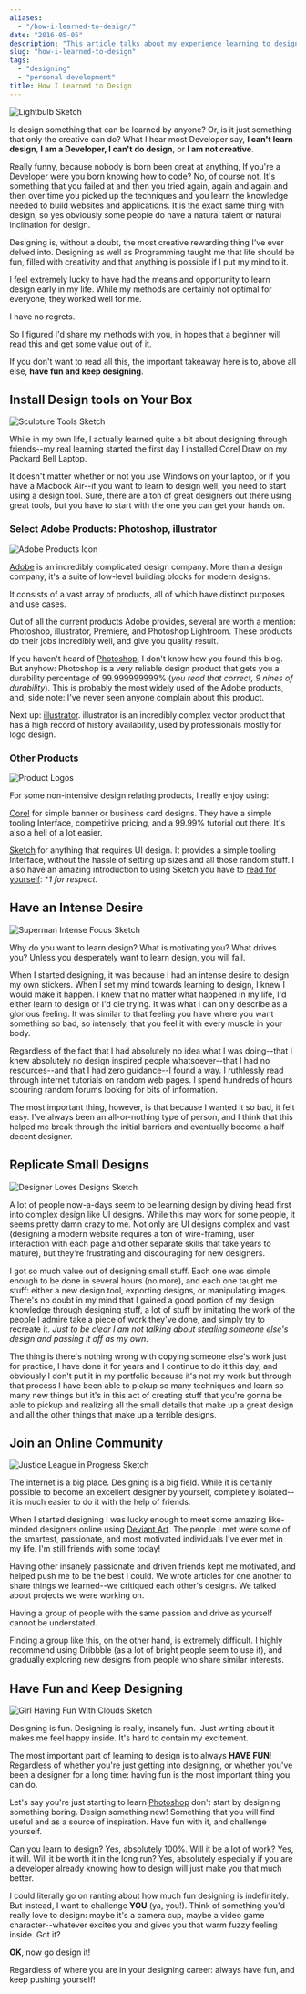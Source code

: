 ```yaml
---
aliases:
  - "/how-i-learned-to-design/"
date: "2016-05-05"
description: "This article talks about my experience learning to design and my general design mindset."
slug: "how-i-learned-to-design"
tags:
  - "designing"
  - "personal development"
title: How I Learned to Design
---
```



![Lightbulb Sketch][]


Is design something that can be learned by anyone? Or, is it just something that only the creative can do? What I hear most Developer say, **I can't learn design**, **I am a Developer, I can't do design**, or **I am not creative**.

Really funny, because nobody is born been great at anything, If you're a Developer were you born knowing how to code? No, of course not. It's something that you failed at and then you tried again, again and again and then over time you picked up the techniques and you learn the knowledge needed to build websites and applications. It is the exact same thing with design, so yes obviously some people do have a natural talent or natural inclination for design.

Designing is, without a doubt, the most creative rewarding thing I've ever delved into. Designing as well as Programming taught me that life should be fun, filled with creativity and that anything is possible if I put my mind to it.

I feel extremely lucky to have had the means and opportunity to learn design early in my life. While my methods are certainly not optimal for everyone, they worked well for me.

I have no regrets.

So I figured I'd share my methods with you, in hopes that a beginner will read this and get some value out of it.

If you don't want to read all this, the important takeaway here is to, above all else, **have fun and keep designing**.


## Install Design tools on Your Box


![Sculpture Tools Sketch][]


While in my own life, I actually learned quite a bit about designing through friends--my real learning started the first day I installed Corel Draw on my Packard Bell Laptop.

It doesn't matter whether or not you use Windows on your laptop, or if you have a Macbook Air--if you want to learn to design well, you need to start using a design tool. Sure, there are a ton of great designers out there using great tools, but you have to start with the one you can get your hands on.


### Select Adobe Products: Photoshop, illustrator

![Adobe Products Icon][]

[Adobe][] is an incredibly complicated design company. More than a design company, it's a suite of low-level building blocks for modern designs.

It consists of a vast array of products, all of which have distinct purposes and use cases.

Out of all the current products Adobe provides, several are worth a mention: Photoshop, illustrator, Premiere, and Photoshop Lightroom. These products do their jobs incredibly well, and give you quality result.

If you haven't heard of [Photoshop][], I don't know how you found this blog. But anyhow: Photoshop is a very reliable design product that gets you a durability percentage of 99.999999999% (*you read that correct, 9 nines of durability*). This is probably the most widely used of the Adobe products, and, side note: I've never seen anyone complain about this product.

Next up: [illustrator][]. illustrator is an incredibly complex vector product that has a high record of history availability, used by professionals mostly for logo design.


### Other Products

![Product Logos][]

For some non-intensive design relating products, I really enjoy using:

[Corel][] for simple banner or business card designs. They have a simple tooling Interface, competitive pricing, and a 99.99% tutorial out there. It's also a hell of a lot easier.

[Sketch][] for anything that requires UI design. It provides a simple tooling Interface, without the hassle of setting up sizes and all those random stuff. I also have an amazing introduction to using Sketch you have to [read for yourself][]: **1 for respect.*


## Have an Intense Desire


![Superman Intense Focus Sketch][]


Why do you want to learn design? What is motivating you? What drives you? Unless you desperately want to learn design, you will fail.

When I started designing, it was because I had an intense desire to design my own stickers. When I set my mind towards learning to design, I knew I would make it happen. I knew that no matter what happened in my life, I'd either learn to design or I'd die trying. It was what I can only describe as a glorious feeling. It was similar to that feeling you have where you want something so bad, so intensely, that you feel it with every muscle in your body.

Regardless of the fact that I had absolutely no idea what I was doing--that I knew absolutely no design inspired people whatsoever--that I had no resources--and that I had zero guidance--I found a way. I ruthlessly read through internet tutorials on random web pages. I spend hundreds of hours scouring random forums looking for bits of information.

The most important thing, however, is that because I wanted it so bad, it felt easy. I've always been an all-or-nothing type of person, and I think that this helped me break through the initial barriers and eventually become a half decent designer.


## Replicate Small Designs


![Designer Loves Designs Sketch][]


A lot of people now-a-days seem to be learning design by diving head first into complex design like UI designs. While this may work for some people, it seems pretty damn crazy to me. Not only are UI designs complex and vast (designing a modern website requires a ton of wire-framing, user interaction with each page and other separate skills that take years to mature), but they're frustrating and discouraging for new designers.

I got so much value out of designing small stuff. Each one was simple enough to be done in several hours (no more), and each one taught me stuff: either a new design tool, exporting designs, or manipulating images. There's no doubt in my mind that I gained a good portion of my design knowledge through designing stuff, a lot of stuff by imitating the work of the people I admire take a piece of work they've done, and simply try to recreate it. *Just to be clear I am not talking about stealing someone else's design and passing it off as my own*.

The thing is there's nothing wrong with copying someone else's work just for practice, I have done it for years and I continue to do it this day, and obviously I don't put it in my portfolio because it's not my work but through that process I have been able to pickup so many techniques and learn so many new things but it's in this act of creating stuff that you're gonna be able to pickup and realizing all the small details that make up a great design and all the other things that make up a terrible designs.


## Join an Online Community


![Justice League in Progress Sketch][]


The internet is a big place. Designing is a big field. While it is certainly possible to become an excellent designer by yourself, completely isolated--it is much easier to do it with the help of friends.

When I started designing I was lucky enough to meet some amazing like-minded designers online using [Deviant Art][]. The people I met were some of the smartest, passionate, and most motivated individuals I've ever met in my life. I'm still friends with some today!

Having other insanely passionate and driven friends kept me motivated, and helped push me to be the best I could. We wrote articles for one another to share things we learned--we critiqued each other's designs.  We talked about projects we were working on.

Having a group of people with the same passion and drive as yourself cannot be understated.

Finding a group like this, on the other hand, is extremely difficult. I highly recommend using Dribbble (as a lot of bright people seem to use it), and gradually exploring new designs from people who share similar interests.


## Have Fun and Keep Designing


![Girl Having Fun With Clouds Sketch][]


Designing is fun. Designing is really, insanely fun.  Just writing about it makes me feel happy inside.  It's hard to contain my excitement.

The most important part of learning to design is to always **HAVE FUN**! Regardless of whether you're just getting into designing, or whether you've been a designer for a long time: having fun is the most important thing you can do.

Let's say you're just starting to learn [Photoshop][] don't start by designing something boring. Design something new! Something that you will find useful and as a source of inspiration. Have fun with it, and challenge yourself.

Can you learn to design? Yes, absolutely 100%. Will it be a lot of work? Yes, it will. Will it be worth it in the long run? Yes, absolutely especially if you are a developer already knowing how to design will just make you that much better.

I could literally go on ranting about how much fun designing is indefinitely. But instead, I want to challenge **YOU** (ya, you!). Think of something you'd really love to design: maybe it's a camera cup, maybe a video game character--whatever excites you and gives you that warm fuzzy feeling inside. Got it?

**OK**, now go design it!

Regardless of where you are in your designing career: always have fun, and keep pushing yourself!


  [Lightbulb Sketch]: /static/images/2016/lightbulb-sketch.jpg "Lightbulb Sketch"
  [Sculpture Tools Sketch]: /static/images/2016/sculpture-tools-sketch.jpg "Sculpture Tools Sketch"
  [Adobe Products Icon]: /static/images/2016/adobe-products-icon.jpg "Adobe Products Icon"
  [Adobe]: https://www.adobe.com/ "Adobe"
  [illustrator]: https://www.adobe.com/products/illustrator.html "Adobe illustrator"
  [Product Logos]: /static/images/2016/product-logos.png "Product Logos"
  [Corel]: https://www.corel.com/ "Corel"
  [Sketch]: https://www.sketchapp.com/ "Sketch"
  [read for yourself]: https://speakerdeck.com/akinjide/everything-sketch "Akinjide Sketch Tutorial"
  [Superman Intense Focus Sketch]: /static/images/2016/superman-intense-focus-sketch.jpg "Superman Intense Focus Sketch"
  [Designer Loves Designs Sketch]: /static/images/2016/designer-loves-designs-sketch.png "Designer Loves Designs Sketch"
  [Justice League in Progress Sketch]: /static/images/2016/justice-league-in-progress-sketch.jpg "Justice League in Progress Sketch"
  [Deviant Art]: https://www.deviantart.com/ "Deviant Art"
  [Girl Having Fun With Clouds Sketch]: /static/images/2016/girl-having-fun-with-clouds-sketch.jpg "Girl Having Fun With Clouds Sketch"
  [photoshop]: https://www.adobe.com/products/photoshop.html "Adobe Photoshop"
